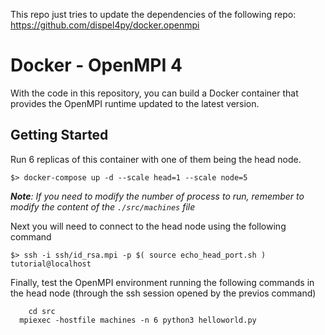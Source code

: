 This repo just tries to update the dependencies of the following repo: https://github.com/dispel4py/docker.openmpi
# Docker - OpenMPI 4

With the code in this repository, you can build a Docker container that provides 
the OpenMPI runtime updated to the latest version.


## Getting Started

Run 6 replicas of this container with one of them being the head node.

```
$> docker-compose up -d --scale head=1 --scale node=5
```

****Note***: If you need to modify the number of process to run, remember to modify the content of the `./src/machines` file*

Next you will need to connect to the head node using the following command

```
$> ssh -i ssh/id_rsa.mpi -p $( source echo_head_port.sh ) tutorial@localhost
```

Finally, test the OpenMPI environment running the following commands
in the head node (through the ssh session opened by the previos command)

```
	cd src
  mpiexec -hostfile machines -n 6 python3 helloworld.py
```

